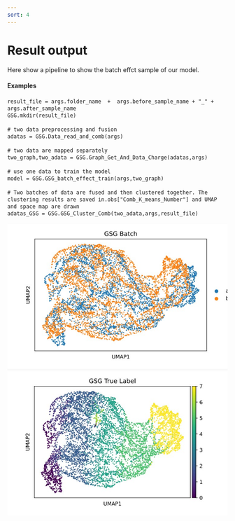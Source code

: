 ```yaml
---
sort: 4
---
```


# Result output

Here show a pipeline to show the batch effct sample of our model.

#### Examples

```
result_file = args.folder_name  +  args.before_sample_name + "_" + args.after_sample_name
GSG.mkdir(result_file)

# two data preprocessing and fusion
adatas = GSG.Data_read_and_comb(args)

# two data are mapped separately
two_graph,two_adata = GSG.Graph_Get_And_Data_Charge(adatas,args)

# use one data to train the model
model = GSG.GSG_batch_effect_train(args,two_graph)

# Two batches of data are fused and then clustered together. The clustering results are saved in.obs["Comb_K_means_Number"] and UMAP and space map are drawn
adatas_GSG = GSG.GSG_Cluster_Comb(two_adata,args,result_file)

```

<img src="../pics/batch73_76.jpg">
<img src="../pics/true73_76.jpg">


